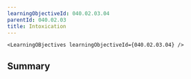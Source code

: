 ```yaml
---
learningObjectiveId: 040.02.03.04
parentId: 040.02.03
title: Intoxication
---
```


```tsx eval
<LearningOBjectives learningObjectiveId={040.02.03.04} />
```

## Summary
